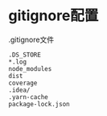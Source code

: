 # gitignore配置



.gitignore文件

```
.DS_STORE
*.log
node_modules
dist
coverage
.idea/
.yarn-cache
package-lock.json
```

